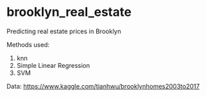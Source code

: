 # brooklyn_real_estate
Predicting real estate prices in Brooklyn


Methods used:
 1. knn
 2. Simple Linear Regression
 3. SVM

Data: https://www.kaggle.com/tianhwu/brooklynhomes2003to2017
